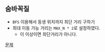 ## 숨바꼭질
* `BFS` 이용해서 동생 위치까지 최단 거리 구하기
* 최대 이동 가능 거리는 `MAX_N * 2`로 설정하였다. 
	- 이 이상이면 최단거리가 아니다.

[문제](https://www.acmicpc.net/problem/1697)